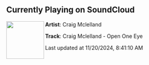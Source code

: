 ## Currently Playing on SoundCloud

[<img align="left" width="100" src="https://i1.sndcdn.com/artworks-54s7jbUSBI0FjzyG-JxqZwQ-t500x500.jpg">](https://soundcloud.com/dnzrecords/craig-mclelland-open-one-eye?in=saxurn/sets/chopped)

**Artist**: Craig Mclelland 

**Track**: Craig Mclelland - Open One Eye

Last updated at 11/20/2024, 8:41:10 AM
